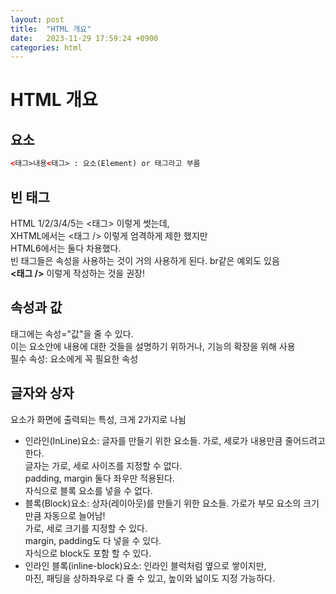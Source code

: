 ```yaml
---
layout: post
title:  "HTML 개요"
date:   2023-11-29 17:59:24 +0900
categories: html
---
```

# HTML 개요

## 요소
```html
<태그>내용<태그> : 요소(Element) or 태그라고 부름
```

## 빈 태그
HTML 1/2/3/4/5는 <태그> 이렇게 썻는데,  
XHTML에서는 <태그 /> 이렇게 엄격하게 제한 했지만  
HTML6에서는 둘다 차용했다.  
빈 태그들은 속성을 사용하는 것이 거의 사용하게 된다. br같은 예외도 있음  
**<태그 />** 이렇게 작성하는 것을 권장!

## 속성과 값
태그에는 속성="값"을 줄 수 있다.  
이는 요소안에 내용에 대한 것들을 설명하기 위하거나, 기능의 확장을 위해 사용  
필수 속성: 요소에게 꼭 필요한 속성

## 글자와 상자
요소가 화면에 출력되는 특성, 크게 2가지로 나뉨
- 인라인(InLine)요소: 글자를 만들기 위한 요소들.
  가로, 세로가 내용만큼 줄어드려고 한다.  
  글자는 가로, 세로 사이즈를 지정할 수 없다.  
  padding, margin 둘다 좌우만 적용된다.  
  자식으로 블록 요소를 넣을 수 없다.
- 블록(Block)요소: 상자(레이아웃)를 만들기 위한 요소들.
  가로가 부모 요소의 크기만큼 자동으로 늘어남!  
  가로, 세로 크기를 지정할 수 있다.  
  margin, padding도 다 넣을 수 있다.  
  자식으로 block도 포함 할 수 있다.
- 인라인 블록(inline-block)요소: 인라인 블럭처럼 옆으로 쌓이지만,  
  마진, 패딩을 상하좌우로 다 줄 수 있고, 높이와 넓이도 지정 가능하다.